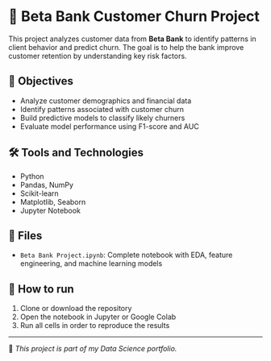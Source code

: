 # 🏦 Beta Bank Customer Churn Project

This project analyzes customer data from **Beta Bank** to identify patterns in client behavior and predict churn. The goal is to help the bank improve customer retention by
understanding key risk factors.

## 🎯 Objectives
- Analyze customer demographics and financial data
- Identify patterns associated with customer churn
- Build predictive models to classify likely churners
- Evaluate model performance using F1-score and AUC

## 🛠️ Tools and Technologies
- Python
- Pandas, NumPy
- Scikit-learn
- Matplotlib, Seaborn
- Jupyter Notebook

## 📁 Files
- `Beta Bank Project.ipynb`: Complete notebook with EDA, feature engineering, and machine learning models

## 🚀 How to run
1. Clone or download the repository
2. Open the notebook in Jupyter or Google Colab
3. Run all cells in order to reproduce the results

---

📌 *This project is part of my Data Science portfolio.*
